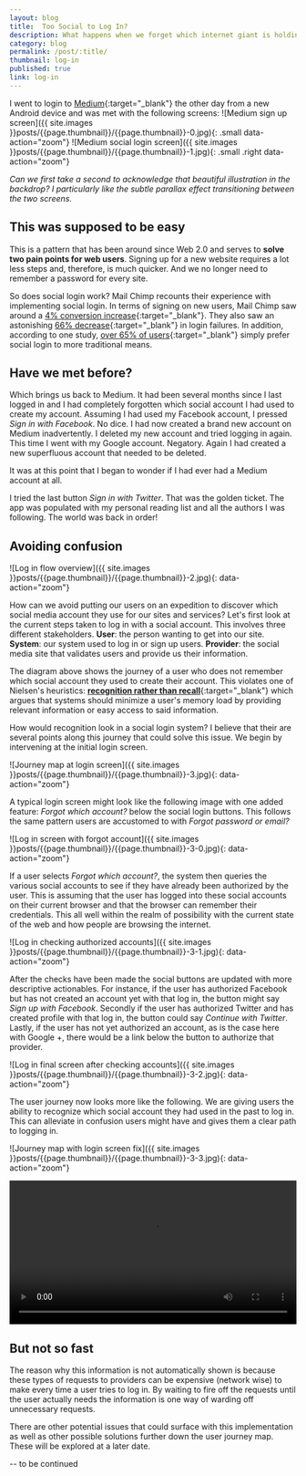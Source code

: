 ```yaml
---
layout: blog
title:  Too Social to Log In?
description: What happens when we forget which internet giant is holding our password
category: blog
permalink: /post/:title/
thumbnail: log-in
published: true
link: log-in
---
```



I went to login to [Medium](https://medium.com/){:target="_blank"} the other day from a new Android device and was met with the following screens:
![Medium sign up screen]({{ site.images }}posts/{{page.thumbnail}}/{{page.thumbnail}}-0.jpg){: .small data-action="zoom"}
![Medium social login screen]({{ site.images }}posts/{{page.thumbnail}}/{{page.thumbnail}}-1.jpg){: .small .right data-action="zoom"}

_Can we first take a second to acknowledge that beautiful illustration in the backdrop? I particularly like the subtle 
parallax effect transitioning between the two screens._ 
 
## This was supposed to be easy

This is a pattern that has been around since Web 2.0 and serves to **solve two pain points for web users**. 
Signing up for a new website requires a lot less steps and, therefore, is much quicker. And we no longer need to remember a password for every site.

So does social login work? Mail Chimp recounts their experience with implementing social login. 
In terms of signing on new users, Mail Chimp saw around a [4% conversion increase](https://blog.mailchimp.com/social-login-buttons-arent-worth-it/){:target="_blank"}. 
They also saw an astonishing [66% decrease](https://blog.mailchimp.com/social-login-buttons-arent-worth-it/){:target="_blank"} 
in login failures.
In addition, according to one study, [over 65% of users](http://www1.janrain.com/rs/janrain/images/Industry-Research-Value-of-Social-Login-2013.pdf){:target="_blank"}
simply prefer social login to more traditional means. 

## Have we met before?

Which brings us back to Medium. It had been several months since I last logged in and I had completely forgotten which
social account I had used to create my account. Assuming I had used my Facebook account, I pressed _Sign in with Facebook_.
No dice. I had now created a brand new account on Medium inadvertently. I deleted my new account and tried logging in again.
This time I went with my Google account. Negatory. Again I had created a new superfluous account that needed to be deleted.

It was at this point that I began to wonder if I had ever had a Medium account at all. 

I tried the last button _Sign in with Twitter_. That was the golden ticket. The app was populated with my personal reading list
and all the authors I was following. The world was back in order!

## Avoiding confusion

![Log in flow overview]({{ site.images }}posts/{{page.thumbnail}}/{{page.thumbnail}}-2.jpg){: data-action="zoom"}

How can we avoid putting our users on an expedition to discover which social media account they use for our sites and services?
Let's first look at the current steps taken to log in with a social account. This involves three different stakeholders.
**User**: the person wanting to get into our site. **System**: our system used to log in or sign up users. 
**Provider**: the social media site that validates users and provide us their information.

The diagram above shows the journey of a user who does not remember which social account they used to create their account.
This violates one of Nielsen's heuristics: [**recognition rather than recall**](https://www.nngroup.com/articles/recognition-and-recall/){:target="_blank"}
which argues that systems should minimize a user's memory load by providing relevant information or easy access to said information.

How would recognition look in a social login system? I believe that their are several points along this journey that could solve this issue. We begin by intervening at the initial login screen.

![Journey map at login screen]({{ site.images }}posts/{{page.thumbnail}}/{{page.thumbnail}}-3.jpg){: data-action="zoom"}

A typical login screen might look like the following image with one added feature: _Forgot which account?_ below the social login buttons.
This follows the same pattern users are accustomed to with _Forgot password or email?_ 


![Log in screen with forgot account]({{ site.images }}posts/{{page.thumbnail}}/{{page.thumbnail}}-3-0.jpg){: data-action="zoom"}

If a user selects _Forgot which account?_, the system then queries the various social accounts to see if they have already been
authorized by the user. This is assuming that the user has logged into these social accounts on their current browser and that the
browser can remember their credentials. This all well within the realm of possibility with the current state of the web and how
people are browsing the internet.

![Log in checking authorized accounts]({{ site.images }}posts/{{page.thumbnail}}/{{page.thumbnail}}-3-1.jpg){: data-action="zoom"}

After the checks have been made the social buttons are updated with more descriptive actionables. For instance, if the user
has authorized Facebook but has not created an account yet with that log in, the button might say _Sign up with Facebook_.
Secondly if the user has authorized Twitter and has created profile with that log in, the button could say _Continue with Twitter_.
Lastly, if the user has not yet authorized an account, as is the case here with Google +, there would be a link below the button
to authorize that provider. 

![Log in final screen after checking accounts]({{ site.images }}posts/{{page.thumbnail}}/{{page.thumbnail}}-3-2.jpg){: data-action="zoom"}

The user journey now looks more like the following. We are giving users the ability to recognize which social account they had used
in the past to log in. This can alleviate in confusion users might have and gives them a clear path to logging in.

![Journey map with login screen fix]({{ site.images }}posts/{{page.thumbnail}}/{{page.thumbnail}}-3-3.jpg){: data-action="zoom"}

<video width="100%" height="auto" controls preload autoplay loop>
  <source src="{{site.images}}posts/{{page.thumbnail}}/{{page.thumbnail}}.mp4" type="video/mp4">
Your browser does not support the video tag.
</video>


## But not so fast

The reason why this information is not automatically shown is because these types of requests to providers can be expensive (network wise)
to make every time a user tries to log in. By waiting to fire off the requests until the user actually needs the information 
is one way of warding off unnecessary requests.

There are other potential issues that could surface with this implementation as well as other possible solutions further down the user
journey map. These will be explored at a later date.

-- to be continued 
